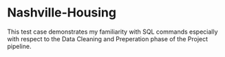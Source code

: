 # Nashville-Housing

This test case demonstrates my familiarity with SQL commands especially with respect to the Data Cleaning and Preperation phase of the Project pipeline.
